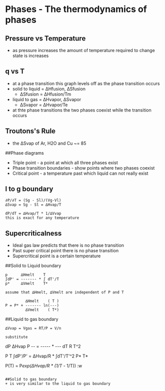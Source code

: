 # Phases - The thermodynamics of phases
## Pressure vs Temperature
+ as pressure increases the amount of temperature required to change state is increases

## q vs T
+ at a phase transition this graph levels off as the phase transition occurs
+ solid to liquid = ∆Hfusion, ∆Sfusion
   + ∆Sfusion = ∆Hfusion/Tm 
+ liquid to gas = ∆Hvapor, ∆Svapor
   + ∆Svapor = ∆Hvapor/Te
+ at thte phase transitions the two phases coexist while the transition occurs

## Troutons's Rule
+ the ∆Svap of Ar, H2O and Cu ~= 85

##Phase diagrams
+ Triple point - a point at which all three phases exist
+ Phase transition boundaries - show points where two phases coexist
+ Critical point - a temperature past which liquid can not really exist

## l to g boundary
```
∂P/∂T = (Sg - Sl)/(Vg-Vl)
∆Svap = Sg - Sl = ∆Hvap/T

dP/dT = ∆Hvap/T * 1/∆Vvap
this is exact for any temperature
```

## Supercriticalness
+ Ideal gas law predicts that there is no phase transition
+ Past super critical point there is no phase transition
+ Supercritical point is a certain temperature

##Solid to Liquid boundary
```
p      ∆Hmelt    T
∫dP' = ------- * ∫ dT'/T
p*     ∆Vmelt    T*

assume that ∆Hmelt, ∆Vmelt are independent of P and T

         ∆Hmelt    ( T )
P = P* + ------- ln(---)
         ∆Vmelt    ( T*)
```

##Liquid to gas boundary
```
∆Vvap = Vgas = RT/P = V/n

substitute

```
dP   ∆Hvap    P
-- = ----- * ---
dT     R     T^2

P                   T
∫dP'/P' = ∆Hvap/R * ∫dT'/T'^2
P*                  T*

P(T) = P*exp(∆Hvap/R * (1/T* - 1/T))
:w
```

##Solid to gas boundary
+ is very similar to the liquid to gas boundary
